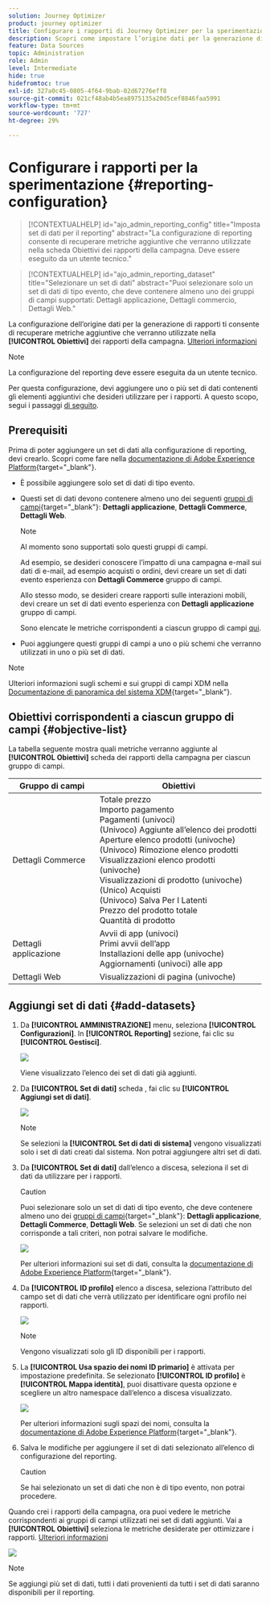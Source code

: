 ```yaml
---
solution: Journey Optimizer
product: journey optimizer
title: Configurare i rapporti di Journey Optimizer per la sperimentazione
description: Scopri come impostare l’origine dati per la generazione di rapporti
feature: Data Sources
topic: Administration
role: Admin
level: Intermediate
hide: true
hidefromtoc: true
exl-id: 327a0c45-0805-4f64-9bab-02d67276eff8
source-git-commit: 021cf48ab4b5ea8975135a20d5cef8846faa5991
workflow-type: tm+mt
source-wordcount: '727'
ht-degree: 29%

---
```


# Configurare i rapporti per la sperimentazione {#reporting-configuration}

>[!CONTEXTUALHELP]
>id="ajo_admin_reporting_config"
>title="Imposta set di dati per il reporting"
>abstract="La configurazione di reporting consente di recuperare metriche aggiuntive che verranno utilizzate nella scheda Obiettivi dei rapporti della campagna. Deve essere eseguito da un utente tecnico."

>[!CONTEXTUALHELP]
>id="ajo_admin_reporting_dataset"
>title="Selezionare un set di dati"
>abstract="Puoi selezionare solo un set di dati di tipo evento, che deve contenere almeno uno dei gruppi di campi supportati: Dettagli applicazione, Dettagli commercio, Dettagli Web."

<!--The reporting data source configuration allows you to define a connection to a system in order to retrieve additional information that will be used in your reports.-->

La configurazione dell’origine dati per la generazione di rapporti ti consente di recuperare metriche aggiuntive che verranno utilizzate nella **[!UICONTROL Obiettivi]** dei rapporti della campagna. [Ulteriori informazioni](content-experiment.md#objectives-global)

>[!NOTE]
>
>La configurazione del reporting deve essere eseguita da un utente tecnico. <!--Rights?-->

Per questa configurazione, devi aggiungere uno o più set di dati contenenti gli elementi aggiuntivi che desideri utilizzare per i rapporti. A questo scopo, segui i passaggi [di seguito](#add-datasets).

<!--
➡️ [Discover this feature in video](#video)
-->

## Prerequisiti


Prima di poter aggiungere un set di dati alla configurazione di reporting, devi crearlo. Scopri come fare nella [documentazione di Adobe Experience Platform](https://experienceleague.adobe.com/docs/experience-platform/catalog/datasets/user-guide.html?lang=it#create){target=&quot;_blank&quot;}.

* È possibile aggiungere solo set di dati di tipo evento.

* Questi set di dati devono contenere almeno uno dei seguenti [gruppi di campi](https://experienceleague.adobe.com/docs/experience-platform/xdm/tutorials/create-schema-ui.html?lang=it#field-group){target=&quot;_blank&quot;}: **Dettagli applicazione**, **Dettagli Commerce**, **Dettagli Web**.

   >[!NOTE]
   >
   >Al momento sono supportati solo questi gruppi di campi.

   Ad esempio, se desideri conoscere l’impatto di una campagna e-mail sui dati di e-mail, ad esempio acquisti o ordini, devi creare un set di dati evento esperienza con **Dettagli Commerce** gruppo di campi.

   Allo stesso modo, se desideri creare rapporti sulle interazioni mobili, devi creare un set di dati evento esperienza con **Dettagli applicazione** gruppo di campi.

   Sono elencate le metriche corrispondenti a ciascun gruppo di campi [qui](#objective-list).

* Puoi aggiungere questi gruppi di campi a uno o più schemi che verranno utilizzati in uno o più set di dati.

>[!NOTE]
>
>Ulteriori informazioni sugli schemi e sui gruppi di campi XDM nella [Documentazione di panoramica del sistema XDM](https://experienceleague.adobe.com/docs/experience-platform/xdm/home.html?lang=it){target=&quot;_blank&quot;}.

## Obiettivi corrispondenti a ciascun gruppo di campi {#objective-list}

La tabella seguente mostra quali metriche verranno aggiunte al **[!UICONTROL Obiettivi]** scheda dei rapporti della campagna per ciascun gruppo di campi.

| Gruppo di campi | Obiettivi |
|--- |--- |
| Dettagli Commerce | Totale prezzo<br>Importo pagamento<br>Pagamenti (univoci)<br>(Univoco) Aggiunte all’elenco dei prodotti<br>Aperture elenco prodotti (univoche)<br>(Univoco) Rimozione elenco prodotti<br>Visualizzazioni elenco prodotti (univoche)<br>Visualizzazioni di prodotto (univoche)<br>(Unico) Acquisti<br>(Univoco) Salva Per I Latenti<br>Prezzo del prodotto totale<br>Quantità di prodotto |
| Dettagli applicazione | Avvii di app (univoci)<br>Primi avvii dell’app<br>Installazioni delle app (univoche)<br>Aggiornamenti (univoci) alle app |
| Dettagli Web | Visualizzazioni di pagina (univoche) |

## Aggiungi set di dati {#add-datasets}

1. Da **[!UICONTROL AMMINISTRAZIONE]** menu, seleziona **[!UICONTROL Configurazioni]**. In  **[!UICONTROL Reporting]** sezione, fai clic su **[!UICONTROL Gestisci]**.

   ![](assets/reporting-config-menu.png)

   Viene visualizzato l’elenco dei set di dati già aggiunti.

1. Da **[!UICONTROL Set di dati]** scheda , fai clic su **[!UICONTROL Aggiungi set di dati]**.

   ![](assets/reporting-config-add.png)

   >[!NOTE]
   >
   >Se selezioni la **[!UICONTROL Set di dati di sistema]** vengono visualizzati solo i set di dati creati dal sistema. Non potrai aggiungere altri set di dati.

1. Da **[!UICONTROL Set di dati]** dall’elenco a discesa, seleziona il set di dati da utilizzare per i rapporti.

   >[!CAUTION]
   >
   >Puoi selezionare solo un set di dati di tipo evento, che deve contenere almeno uno dei [gruppi di campi](https://experienceleague.adobe.com/docs/experience-platform/xdm/tutorials/create-schema-ui.html?lang=it#field-group){target=&quot;_blank&quot;}: **Dettagli applicazione**, **Dettagli Commerce**, **Dettagli Web**. Se selezioni un set di dati che non corrisponde a tali criteri, non potrai salvare le modifiche.

   ![](assets/reporting-config-datasets.png)

   Per ulteriori informazioni sui set di dati, consulta la [documentazione di Adobe Experience Platform](https://experienceleague.adobe.com/docs/experience-platform/catalog/datasets/overview.html?lang=it){target=&quot;_blank&quot;}.

1. Da **[!UICONTROL ID profilo]** elenco a discesa, seleziona l’attributo del campo set di dati che verrà utilizzato per identificare ogni profilo nei rapporti.

   ![](assets/reporting-config-profile-id.png)

   >[!NOTE]
   >
   >Vengono visualizzati solo gli ID disponibili per i rapporti.

1. La **[!UICONTROL Usa spazio dei nomi ID primario]** è attivata per impostazione predefinita. Se selezionato **[!UICONTROL ID profilo]** è **[!UICONTROL Mappa identità]**, puoi disattivare questa opzione e scegliere un altro namespace dall’elenco a discesa visualizzato.

   ![](assets/reporting-config-namespace.png)

   Per ulteriori informazioni sugli spazi dei nomi, consulta la [documentazione di Adobe Experience Platform](https://experienceleague.adobe.com/docs/experience-platform/identity/namespaces.html?lang=it){target=&quot;_blank&quot;}.

1. Salva le modifiche per aggiungere il set di dati selezionato all’elenco di configurazione del reporting.

   >[!CAUTION]
   >
   >Se hai selezionato un set di dati che non è di tipo evento, non potrai procedere.

Quando crei i rapporti della campagna, ora puoi vedere le metriche corrispondenti ai gruppi di campi utilizzati nei set di dati aggiunti. Vai a **[!UICONTROL Obiettivi]** seleziona le metriche desiderate per ottimizzare i rapporti. [Ulteriori informazioni](content-experiment.md#objectives-global)

![](assets/reporting-config-objectives.png)

>[!NOTE]
>
>Se aggiungi più set di dati, tutti i dati provenienti da tutti i set di dati saranno disponibili per il reporting.

<!--
## How-to video {#video}

Understand how to configure Experience Platform reporting data sources.

>[!VIDEO]()
-->

